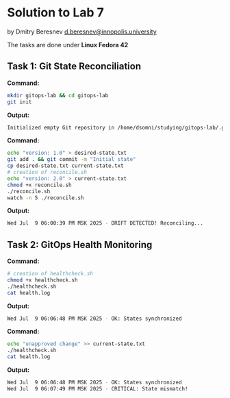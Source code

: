 # Solution to Lab 7

by Dmitry Beresnev <d.beresnev@innopolis.university>

The tasks are done under **Linux Fedora 42**

## Task 1: Git State Reconciliation

**Command:**

```bash
mkdir gitops-lab && cd gitops-lab
git init
```

**Output:**

```bash
Initialized empty Git repository in /home/dsomni/studying/gitops-lab/.git/
```

**Command:**

```bash
echo "version: 1.0" > desired-state.txt
git add . && git commit -m "Initial state"
cp desired-state.txt current-state.txt
# creation of reconcile.sh
echo "version: 2.0" > current-state.txt
chmod +x reconcile.sh
./reconcile.sh
watch -n 5 ./reconcile.sh
```

**Output:**

```bash
Wed Jul  9 06:00:39 PM MSK 2025 - DRIFT DETECTED! Reconciling...
```

## Task 2: GitOps Health Monitoring

**Command:**

```bash
# creation of healthcheck.sh
chmod +x healthcheck.sh
./healthcheck.sh
cat health.log
```

**Output:**

```bash
Wed Jul  9 06:06:48 PM MSK 2025 - OK: States synchronized
```

**Command:**

```bash
echo "unapproved change" >> current-state.txt
./healthcheck.sh
cat health.log
```

**Output:**

```bash
Wed Jul  9 06:06:48 PM MSK 2025 - OK: States synchronized
Wed Jul  9 06:07:49 PM MSK 2025 - CRITICAL: State mismatch!
```

